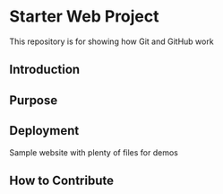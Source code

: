 # Starter Web Project

This repository is for showing how Git and GitHub work
## Introduction

## Purpose

## Deployment

Sample website with plenty of files for demos

## How to Contribute